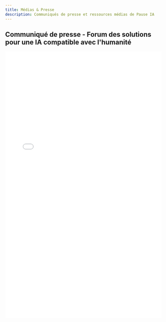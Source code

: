 ```yaml
---
title: Médias & Presse
description: Communiqués de presse et ressources médias de Pause IA
---
```


## Communiqué de presse - Forum des solutions pour une IA compatible avec l'humanité

<embed src="/pdfs/communique_de_presse_forum_des_solutions.pdf" type="application/pdf" width="100%" height="860rem" />
